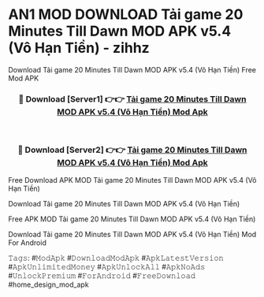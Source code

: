 # AN1 MOD DOWNLOAD Tải game 20 Minutes Till Dawn MOD APK v5.4 (Vô Hạn Tiền) - zihhz
Download Tải game 20 Minutes Till Dawn MOD APK v5.4 (Vô Hạn Tiền) Free Mod APK

<div align="center">
<h3>🔴 Download [Server1] 👉👉 <a href="https://apk-comot.site?title=Tải_game_20_Minutes_Till_Dawn_MOD_APK_v5.4_(Vô_Hạn_Tiền)">Tải game 20 Minutes Till Dawn MOD APK v5.4 (Vô Hạn Tiền) Mod Apk</a></h3><br>

<h3>🔴 Download [Server2] 👉👉 <a href="https://apk-comot.site?title=Tải_game_20_Minutes_Till_Dawn_MOD_APK_v5.4_(Vô_Hạn_Tiền)">Tải game 20 Minutes Till Dawn MOD APK v5.4 (Vô Hạn Tiền) Mod Apk</a></h3>
</div>


Free Download APK MOD Tải game 20 Minutes Till Dawn MOD APK v5.4 (Vô Hạn Tiền)

Download Tải game 20 Minutes Till Dawn MOD APK v5.4 (Vô Hạn Tiền) 

Free APK MOD Tải game 20 Minutes Till Dawn MOD APK v5.4 (Vô Hạn Tiền) 

Download Tải game 20 Minutes Till Dawn MOD APK v5.4 (Vô Hạn Tiền) Mod For Android

𝚃𝚊𝚐𝚜: #𝙼𝚘𝚍𝙰𝚙𝚔 #𝙳𝚘𝚠𝚗𝚕𝚘𝚊𝚍𝙼𝚘𝚍𝙰𝚙𝚔 #𝙰𝚙𝚔𝙻𝚊𝚝𝚎𝚜𝚝𝚅𝚎𝚛𝚜𝚒𝚘𝚗 #𝙰𝚙𝚔𝚄𝚗𝚕𝚒𝚖𝚒𝚝𝚎𝚍𝙼𝚘𝚗𝚎𝚢 #𝙰𝚙𝚔𝚄𝚗𝚕𝚘𝚌𝚔𝙰𝚕𝚕 #𝙰𝚙𝚔𝙽𝚘𝙰𝚍𝚜 #𝚄𝚗𝚕𝚘𝚌𝚔𝙿𝚛𝚎𝚖𝚒𝚞𝚖 #𝙵𝚘𝚛𝙰𝚗𝚍𝚛𝚘𝚒𝚍 #𝙵𝚛𝚎𝚎𝙳𝚘𝚠𝚗𝚕𝚘𝚊𝚍 #home_design_mod_apk